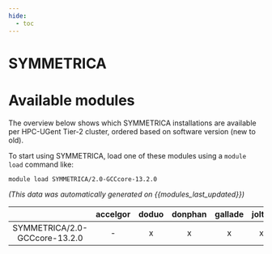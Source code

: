 ```yaml
---
hide:
  - toc
---
```


SYMMETRICA
==========

# Available modules


The overview below shows which SYMMETRICA installations are available per HPC-UGent Tier-2 cluster, ordered based on software version (new to old).

To start using SYMMETRICA, load one of these modules using a `module load` command like:

```shell
module load SYMMETRICA/2.0-GCCcore-13.2.0
```

*(This data was automatically generated on {{modules_last_updated}})*  

| |accelgor|doduo|donphan|gallade|joltik|shinx|skitty|
| :---: | :---: | :---: | :---: | :---: | :---: | :---: | :---: |
|SYMMETRICA/2.0-GCCcore-13.2.0|-|x|x|x|x|x|x|
